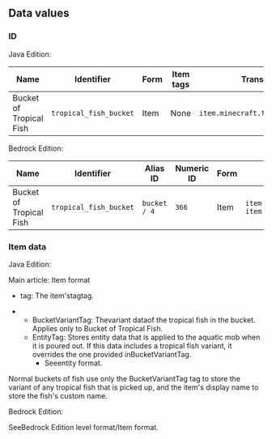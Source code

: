 ## Data values
### ID
Java Edition:

| Name                    | Identifier             | Form | Item tags | Translation key                       |
|-------------------------|------------------------|------|-----------|---------------------------------------|
| Bucket of Tropical Fish | `tropical_fish_bucket` | Item | None      | `item.minecraft.tropical_fish_bucket` |

Bedrock Edition:

| Name                    | Identifier             | Alias ID     | Numeric ID | Form | Translation key                                             |
|-------------------------|------------------------|--------------|------------|------|-------------------------------------------------------------|
| Bucket of Tropical Fish | `tropical_fish_bucket` | `bucket / 4` | `366`      | Item | `item.bucketTropical.name`<br/>`item.bucketCustomFish.name` |

### Item data
Java Edition:

Main article: Item format
- tag: The item'stagtag.

- 
	- BucketVariantTag: Thevariant dataof the tropical fish in the bucket. Applies only to Bucket of Tropical Fish.
	- EntityTag: Stores entity data that is applied to the aquatic mob when it is poured out. If this data includes a tropical fish variant, it overrides the one provided inBucketVariantTag.
		- Seeentity format.

Normal buckets of fish use only the BucketVariantTag tag to store the variant of any tropical fish that is picked up, and the item's display name to store the fish's custom name.

Bedrock Edition:

SeeBedrock Edition level format/Item format.

